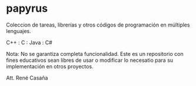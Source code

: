 # papyrus
Coleccion de tareas, librerías y otros códigos de programación
en múltiples lenguajes.

C++  :   C  :  Java  :  C#

Nota: No se garantiza completa funcionalidad.
	Este es un repositorio con fines educativos
	sean libres de usar o modificar lo necesatio
	para su implementación en otros proyectos.
  
Att. René Casaña
